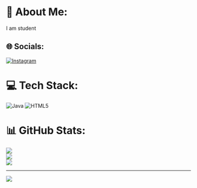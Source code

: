 # 💫 About Me:
I am student


## 🌐 Socials:
[![Instagram](https://img.shields.io/badge/Instagram-%23E4405F.svg?logo=Instagram&logoColor=white)](https://instagram.com/eshwar3488) 

# 💻 Tech Stack:
![Java](https://img.shields.io/badge/java-%23ED8B00.svg?style=for-the-badge&logo=openjdk&logoColor=white) ![HTML5](https://img.shields.io/badge/html5-%23E34F26.svg?style=for-the-badge&logo=html5&logoColor=white)
# 📊 GitHub Stats:
![](https://github-readme-stats.vercel.app/api?username=ImmortalEshwar&theme=dark&hide_border=false&include_all_commits=false&count_private=false)<br/>
![](https://github-readme-streak-stats.herokuapp.com/?user=ImmortalEshwar&theme=dark&hide_border=false)<br/>
![](https://github-readme-stats.vercel.app/api/top-langs/?username=ImmortalEshwar&theme=dark&hide_border=false&include_all_commits=false&count_private=false&layout=compact)

---
[![](https://visitcount.itsvg.in/api?id=ImmortalEshwar&icon=0&color=0)](https://visitcount.itsvg.in)

<!-- Proudly created with GPRM ( https://gprm.itsvg.in ) -->
